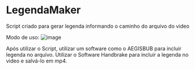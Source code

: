 # LegendaMaker
Script criado para gerar legenda informando o caminho do arquivo do video

Modo de uso:
![image](https://github.com/user-attachments/assets/fbaaafe6-f75b-4817-bc76-f43ffa05a864)

Após utilizar o Script, utilizar um software como o AEGISBUB para incluir legenda no arquivo. 
Utilizar o Software Handbrake para incluir a legenda no video e salvá-lo em mp4.

